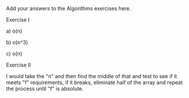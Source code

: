 Add your answers to the Algorithms exercises here.

Exercise I

a) o(n)

b) o(n^3)

c) o(n)

Exercise II

I would take the "n" and then find the middle of that and test to see if it meets "f" requirements,
if it breaks, eliminate half of the array and repeat the process until "f" is absolute.